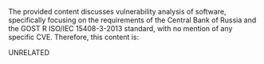 The provided content discusses vulnerability analysis of software, specifically focusing on the requirements of the Central Bank of Russia and the GOST R ISO/IEC 15408-3-2013 standard, with no mention of any specific CVE. Therefore, this content is:

UNRELATED
